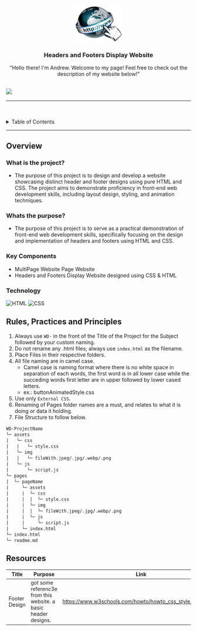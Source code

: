 <a name="readme-top">

<br/>

<br />
<div align="center">
  <a href="https://github.com/Lucas456th">
  <!-- TODO: If you want to add logo or banner you can add it here -->
    <img src="./assets/img/website-logo.png" alt="Logo" width="130" height="100">
  </a>
<!-- TODO: Change Title to the name of the title of your Project -->
  <h3 align="center">Headers and Footers Display Website</h3>
</div>
<!-- TODO: Make a short description -->
<div align="center">
"Hello there! I'm Andrew. Welcome to my page! Feel free to check out the description of my website below!"
</div>

<br />

<!-- TODO: Change the zyx-0314 into your github username  -->
<!-- TODO: Change the WD-Template-Project into the same name of your folder -->
![](https://visit-counter.vercel.app/counter.png?page=Lucas456th/WD-Seatwork3)

---

<br />
<br />

<!-- TODO: If you want to add more layers for your readme -->
<details>
  <summary>Table of Contents</summary>
  <ol>
    <li>
      <a href="#overview">Overview</a>
      <ol>
        <li>
          <a href="#key-components">Key Components</a>
        </li>
        <li>
          <a href="#technology">Technology</a>
        </li>
      </ol>
    </li>
    <li>
      <a href="#rule,-practices-and-principles">Rules, Practices and Principles</a>
    </li>
    <li>
      <a href="#resources">Resources</a>
    </li>
  </ol>
</details>

---

## Overview

<!-- TODO: To be changed -->
<!-- The following are just sample -->
### What is the project?
- The purpose of this project is to design and develop a website showcasing distinct header and footer designs using pure HTML and CSS. The project aims to demonstrate proficiency in front-end web development skills, including layout design, styling, and animation techniques.
### Whats the purpose?
- The purpose of this project is to serve as a practical demonstration of front-end web development skills, specifically focusing on the design and implementation of headers and footers using HTML and CSS. 
### Key Components
<!-- TODO: List of Key Components -->
<!-- The following are just sample -->
- MultiPage Website Page Website
- Headers and Footers Display Website designed using CSS & HTML


### Technology
<!-- TODO: List of Technology Used -->
![HTML](https://img.shields.io/badge/HTML-E34F26?style=for-the-badge&logo=html5&logoColor=white)
![CSS](https://img.shields.io/badge/CSS-1572B6?style=for-the-badge&logo=css3&logoColor=white)

## Rules, Practices and Principles
1. Always use `WD-` in the front of the Title of the Project for the Subject followed by your custom naming.
2. Do not rename any .html files; always use `index.html` as the filename.
3. Place Files in their respective folders.
4. All file naming are in camel case.
   - Camel case is naming format where there is no white space in separation of each words, the first word is in all lower case while the succeding words first letter are in upper followed by lower cased letters.
   - ex.: buttonAnimatedStyle.css
5. Use only `External CSS`.
6. Renaming of Pages folder names are a must, and relates to what it is doing or data it holding.
7. File Structure to follow below.

```
WD-ProjectName
└─ assets
|   └─ css
|   |   └─ style.css
|   └─ img
|   |   └─ fileWith.jpeg/.jpg/.webp/.png
|   └─ js
|       └─ script.js
└─ pages
|  └─ pageName
|     └─ assets
|     |  └─ css
|     |  |  └─ style.css
|     |  └─ img
|     |  |  └─ fileWith.jpeg/.jpg/.webp/.png
|     |  └─ js
|     |     └─ script.js
|     └─ index.html
└─ index.html
└─ readme.md
```

## Resources

<!-- TODO: Add References -->
| Title | Purpose | Link |
|-|-|-|
| Footer Design | got some referenc3e from this website. a basic header designs. | https://www.w3schools.com/howto/howto_css_style_header.asp |
